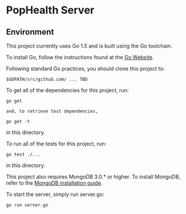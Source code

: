 PopHealth  Server
===============================


Environment
-----------

This project currently uses Go 1.5 and is built using the Go toolchain.

To install Go, follow the instructions found at the [Go Website](http://golang.org/doc/install).

Following standard Go practices, you should clone this project to:

    $GOPATH/src/github.com/ ... TBD

To get all of the dependencies for this project, run:

    go get

    and, to retrieve test dependencies,

    go get -t

in this directory.

To run all of the tests for this project, run:

    go test ./...

in this directory.

This project also requires MongoDB 3.0.* or higher. To install MongoDB, refer to the
[MongoDB installation guide](http://docs.mongodb.org/manual/installation/).

To start the server, simply run server.go:

    go run server.go
